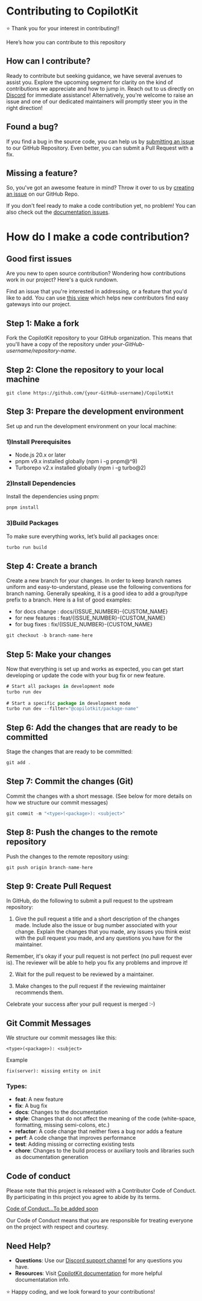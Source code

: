 # Contributing to CopilotKit

⭐ Thank you for your interest in contributing!!

Here’s how you can contribute to this repository

## How can I contribute?

Ready to contribute but seeking guidance, we have several avenues to assist you. Explore the upcoming segment for clarity on the kind of contributions we appreciate and how to jump in. Reach out to us directly on [Discord](https://discord.gg/6dffbvGU3D) for immediate assistance! Alternatively, you're welcome to raise an issue and one of our dedicated maintainers will promptly steer you in the right direction!

## Found a bug?

If you find a bug in the source code, you can help us by [submitting an issue](https://github.com/CopilotKit/CopilotKit/issues/new?assignees=&labels=bug&projects=&template=bug_report.yaml) to our GitHub Repository. Even better, you can submit a Pull Request with a fix.

## Missing a feature?

So, you've got an awesome feature in mind? Throw it over to us by [creating an issue](https://github.com/CopilotKit/CopilotKit/issues/new?assignees=&labels=feature-request&projects=&template=feature_request.yaml) on our GitHub Repo.

If you don't feel ready to make a code contribution yet, no problem! You can also check out the [documentation issues](https://github.com/CopilotKit/CopilotKit/issues?q=is%3Aopen+is%3Aissue+label%3Adocumentation).

# How do I make a code contribution?

## Good first issues

Are you new to open source contribution? Wondering how contributions work in our project? Here's a quick rundown.

Find an issue that you're interested in addressing, or a feature that you'd like to add.
You can use [this view](https://github.com/CopilotKit/CopilotKit/issues?q=is%3Aopen+is%3Aissue+label%3A%22good+first+issue%22) which helps new contributors find easy gateways into our project.

## Step 1: Make a fork

Fork the CopilotKit repository to your GitHub organization. This means that you'll have a copy of the repository under _your-GitHub-username/repository-name_.

## Step 2: Clone the repository to your local machine

```
git clone https://github.com/{your-GitHub-username}/CopilotKit

```

## Step 3: Prepare the development environment

Set up and run the development environment on your local machine:

### 1)Install Prerequisites
- Node.js 20.x or later
- pnpm v9.x installed globally (npm i -g pnpm@^9)
- Turborepo v2.x installed globally (npm i -g turbo@2)

### 2)Install Dependencies
Install the dependencies using pnpm:

```jsx
pnpm install
```
### 3)Build Packages
To make sure everything works, let’s build all packages once:

```jsx
turbo run build
```

## Step 4: Create a branch

Create a new branch for your changes.
In order to keep branch names uniform and easy-to-understand, please use the following conventions for branch naming.
Generally speaking, it is a good idea to add a group/type prefix to a branch.
Here is a list of good examples:

- for docs change : docs/{ISSUE_NUMBER}-{CUSTOM_NAME}
- for new features : feat/{ISSUE_NUMBER}-{CUSTOM_NAME}
- for bug fixes : fix/{ISSUE_NUMBER}-{CUSTOM_NAME}

```jsx
git checkout -b branch-name-here
```

## Step 5: Make your changes

Now that everything is set up and works as expected, you can get start developing or update the code with your bug fix or new feature.

```jsx
# Start all packages in development mode
turbo run dev
 
# Start a specific package in development mode
turbo run dev --filter="@copilotkit/package-name"
```

## Step 6: Add the changes that are ready to be committed

Stage the changes that are ready to be committed:

```jsx
git add .
```

## Step 7: Commit the changes (Git)

Commit the changes with a short message. (See below for more details on how we structure our commit messages)

```jsx
git commit -m "<type>(<package>): <subject>"
```

## Step 8: Push the changes to the remote repository

Push the changes to the remote repository using:

```jsx
git push origin branch-name-here
```

## Step 9: Create Pull Request

In GitHub, do the following to submit a pull request to the upstream repository:

1.  Give the pull request a title and a short description of the changes made. Include also the issue or bug number associated with your change. Explain the changes that you made, any issues you think exist with the pull request you made, and any questions you have for the maintainer.

Remember, it's okay if your pull request is not perfect (no pull request ever is). The reviewer will be able to help you fix any problems and improve it!

2.  Wait for the pull request to be reviewed by a maintainer.

3.  Make changes to the pull request if the reviewing maintainer recommends them.

Celebrate your success after your pull request is merged :-)

## Git Commit Messages

We structure our commit messages like this:

```
<type>(<package>): <subject>
```

Example

```
fix(server): missing entity on init
```

### Types:

- **feat**: A new feature
- **fix**: A bug fix
- **docs**: Changes to the documentation
- **style**: Changes that do not affect the meaning of the code (white-space, formatting, missing semi-colons, etc.)
- **refactor**: A code change that neither fixes a bug nor adds a feature
- **perf**: A code change that improves performance
- **test**: Adding missing or correcting existing tests
- **chore**: Changes to the build process or auxiliary tools and libraries such as documentation generation

## Code of conduct

Please note that this project is released with a Contributor Code of Conduct. By participating in this project you agree to abide by its terms.

[Code of Conduct...To be added soon](https://github.com/CopilotKit/CopilotKit/CODE_OF_CONDUCT.md)

Our Code of Conduct means that you are responsible for treating everyone on the project with respect and courtesy.

## Need Help?

- **Questions**: Use our [Discord support channel](https://discord.com/invite/6dffbvGU3D) for any questions you have.
- **Resources**: Visit [CopilotKit documentation](https://docs.copilotkit.ai/what-is-copilotkit) for more helpful documentatation info.

⭐ Happy coding, and we look forward to your contributions!
